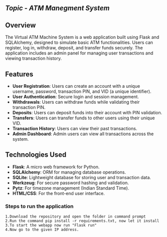 ## _Topic - ATM Manegment System_

## Overview

The Virtual ATM Machine System is a web application built using Flask and SQLAlchemy, designed to simulate basic ATM functionalities. Users can register, log in, withdraw, deposit, and transfer funds securely. The application includes an admin panel for managing user transactions and viewing transaction history.

## Features

- **User Registration**: Users can create an account with a unique username, password, transaction PIN, and VID (a unique identifier).
- **User Authentication**: Secure login and session management.
- **Withdrawals**: Users can withdraw funds while validating their transaction PIN.
- **Deposits**: Users can deposit funds into their account with PIN validation.
- **Transfers**: Users can transfer funds to other users using their unique VID.
- **Transaction History**: Users can view their past transactions.
- **Admin Dashboard**: Admin users can view all transactions across the system.

## Technologies Used

- **Flask**: A micro web framework for Python.
- **SQLAlchemy**: ORM for managing database operations.
- **SQLite**: Lightweight database for storing user and transaction data.
- **Werkzeug**: For secure password hashing and validation.
- **Pytz**: For timezone management (Indian Standard Time).
- **HTML/CSS**: For the front-end user interface.

### **Steps to run the application**
    1.Download the repository and open the folder in command prompt
    2.Run the command pip install -r requirements.txt, now let it install
    3.To start the webapp now run "Flask run"
    4.Now go to the given IP address.
